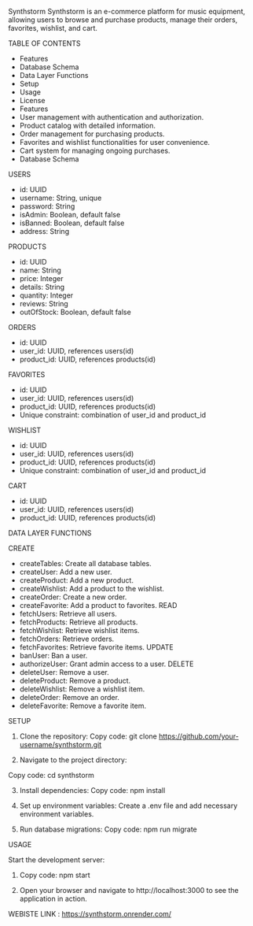 Synthstorm
Synthstorm is an e-commerce platform for music equipment, allowing users to browse and purchase products, manage their orders, favorites, wishlist, and cart.

TABLE OF CONTENTS

- Features
- Database Schema
- Data Layer Functions
- Setup
- Usage
- License
- Features
- User management with authentication and authorization.
- Product catalog with detailed information.
- Order management for purchasing products.
- Favorites and wishlist functionalities for user convenience.
- Cart system for managing ongoing purchases.
- Database Schema
  
USERS

- id: UUID
- username: String, unique
- password: String
- isAdmin: Boolean, default false
- isBanned: Boolean, default false
- address: String

PRODUCTS

- id: UUID
- name: String
- price: Integer
- details: String
- quantity: Integer
- reviews: String
- outOfStock: Boolean, default false

ORDERS

- id: UUID
- user_id: UUID, references users(id)
- product_id: UUID, references products(id)

FAVORITES

- id: UUID
- user_id: UUID, references users(id)
- product_id: UUID, references products(id)
- Unique constraint: combination of user_id and product_id

WISHLIST

- id: UUID
- user_id: UUID, references users(id)
- product_id: UUID, references products(id)
- Unique constraint: combination of user_id and product_id

CART

- id: UUID
- user_id: UUID, references users(id)
- product_id: UUID, references products(id)

DATA LAYER FUNCTIONS

CREATE
- createTables: Create all database tables.
- createUser: Add a new user.
- createProduct: Add a new product.
- createWishlist: Add a product to the wishlist.
- createOrder: Create a new order.
- createFavorite: Add a product to favorites.
READ
- fetchUsers: Retrieve all users.
- fetchProducts: Retrieve all products.
- fetchWishlist: Retrieve wishlist items.
- fetchOrders: Retrieve orders.
- fetchFavorites: Retrieve favorite items.
UPDATE
- banUser: Ban a user.
- authorizeUser: Grant admin access to a user.
DELETE
- deleteUser: Remove a user.
- deleteProduct: Remove a product.
- deleteWishlist: Remove a wishlist item.
- deleteOrder: Remove an order.
- deleteFavorite: Remove a favorite item.

SETUP

1. Clone the repository:
  Copy code: 
  git clone https://github.com/your-username/synthstorm.git

2. Navigate to the project directory:

  Copy code: 
  cd synthstorm

3. Install dependencies:
  Copy code: 
  npm install

4. Set up environment variables:
    Create a .env file and add necessary environment variables.

5. Run database migrations:
    Copy code: 
    npm run migrate

USAGE

  Start the development server:
   1. Copy code:
      npm start
    
  2. Open your browser and navigate to http://localhost:3000 to see the application in action.

WEBISTE LINK : https://synthstorm.onrender.com/
